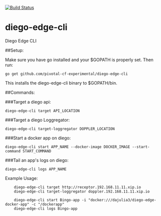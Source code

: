 [![Build Status](https://travis-ci.org/pivotal-cf-experimental/diego-edge-cli.svg?branch=master)](https://travis-ci.org/pivotal-cf-experimental/diego-edge-cli)

diego-edge-cli
==============

Diego Edge CLI

##Setup:

Make sure you have go installed and your $GOPATH is properly set. Then run:

    go get github.com/pivotal-cf-experimental/diego-edge-cli

This installs the diego-edge-cli binary to $GOPATH/bin.


##Commands:

###Target a diego api:

    diego-edge-cli target API_LOCATION

###Target a diego Loggregator:

    diego-edge-cli target-loggregator DOPPLER_LOCATION

###Start a docker app on diego:

    diego-edge-cli start APP_NAME --docker-image DOCKER_IMAGE --start-command START_COMMAND

###Tail an app's logs on diego:

    diego-edge-cli logs APP_NAME

Example Usage:

        diego-edge-cli target http://receptor.192.168.11.11.xip.io
        diego-edge-cli target-loggregator doppler.192.168.11.11.xip.io

        diego-edge-cli start Bingo-app -i "docker:///dajulia3/diego-edge-docker-app" -c "/dockerapp"
        diego-edge-cli logs Bingo-app
